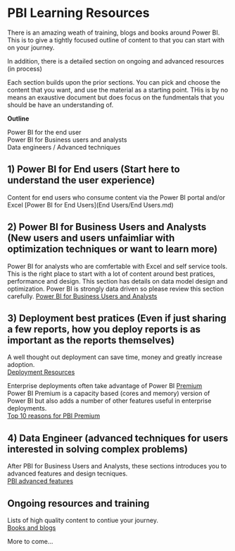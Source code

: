 # PBI Learning Resources

There is an amazing weath of training, blogs and books around Power BI.  This is to give a tightly focused outline of content to that you can start with on your journey.  

In addition, there is a detailed section on ongoing and advanced resources (in process)

Each section builds upon the prior sections.  You can pick and choose the content that you want, and use the material as a starting point.  THis is by no means an exaustive document but does focus on the fundmentals that you should be have an understanding of.  

**Outline**
 
  Power BI for the end user</br>
  Power BI for Business users and analysts</br>
  Data engineers / Advanced techniques</br>
  
## 1) Power BI for End users  (Start here to understand the user experience)
Content for end users who consume content via the Power BI portal and/or Excel
[Power BI for End Users](End Users/End Users.md)

## 2) Power BI for Business Users and Analysts (New users and users unfaimliar with optimization techniques or want to learn more) 
Power BI for analysts who are comfertable with Excel and self service tools.  This is the right place to start with a lot of content around best pratices, performance and design.  This section has details on data model design and optimization.  Power BI is strongly data driven so please review this section carefully. 
[Power BI for Business Users and Analysts](https://github.com/wgbrown/PBILearningResources/blob/main/PBI%20Analysts/PBI%20end%20users.md)

## 3) Deployment best pratices (Even if just sharing a few reports, how you deploy reports is as important as the reports themselves) 
A well thought out deployment can save time, money and greatly increase adoption.</br>
[Deployment Resources](https://github.com/wgbrown/PBILearningResources/blob/main/deployment/BasicDeployment.md) 

Enterprise deployments often take advantage of Power BI [Premium](https://github.com/wgbrown/PBILearningResources/blob/2845146e91a3875619ca1a41e8aebce340356ecc/Premium/What%20is%20PBI%20Premium.md)</br>
Power BI Premium is a capacity based (cores and memory) version of Power BI but also adds a number of other features useful in enterprise deployments.</br>
[Top 10 reasons for PBI Premium](https://github.com/wgbrown/PBILearningResources/blob/c200a1e310505800dba8c22efe4c64040d49095e/Premium/What%20is%20PBI%20Premium.md)

## 4) Data Engineer (advanced techniques for users interested in solving complex problems)
After PBI for Business Users and Analysts, these sections introduces you to advanced features and design tecniques.  
[PBI advanced features](https://github.com/wgbrown/PBILearningResources/blob/main/DataEngineer/PowerBI.md)


## Ongoing resources and training
Lists of high quality content to contiue your journey.</br>
[Books and blogs](https://github.com/wgbrown/PBILearningResources/blob/18260d8ea08b81c180edf581ea9ed751eb348f25/Resources/GeneralResources.md)<br>

More to come...

